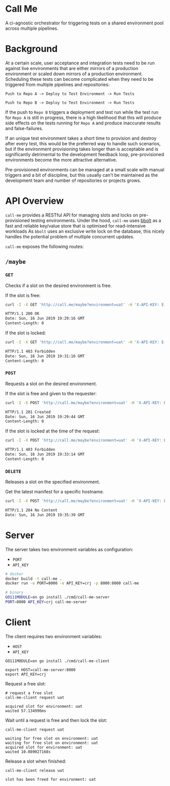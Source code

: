 # Call Me
A ci-agnostic orchestrator for triggering tests on a shared environment pool across multiple pipelines.

# Background
At a certain scale, user acceptance and integration tests need to be run against live environments that are
either mirrors of a production environment or scaled down mirrors of a production environment. Scheduling
these tests can become complicated when they need to be triggered from multiple pipelines and repositories:

`Push to Repo A -> Deploy to Test Environment -> Run Tests`

`Push to Repo B -> Deploy to Test Environment -> Run Tests`

If the push to `Repo B` triggers a deployment and test run while the test run for `Repo A` is still in progress,
there is a high likelihood that this will produce side effects on the tests running for `Repo A` and produce
inaccurate results and false-failures.

If an unique test environment takes a short time to provision and destroy after every test, this would be
the preferred way to handle such scenarios, but if the environment provisioning takes longer than is acceptable
and is significantly detrimental to the development feedback loop, pre-provisioned environments become the
more attractive alternative.

Pre-provisioned environments can be managed at a small scale with manual triggers and a bit of discipline, but
this usually can't be maintained as the development team and number of repositories or projects grows.

# API Overview
`call-me` provides a RESTful API for managing slots and locks on pre-provisioned testing environments. Under the
hood, `call-me` uses [bbolt](https://github.com/etcd-io/bbolt) as a fast and reliable key/value store that is
optimised for read-intensive workloads As `bbolt` uses an exclusive write lock on the database, this nicely
handles the potential problem of multiple concurrent updates.

`call-me` exposes the following routes:
## `/maybe`
### `GET`
Checks if a slot on the desired environment is free.

If the slot is free:
```bash
curl -I -X GET 'http://call.me/maybe?environment=uat' -H 'X-API-KEY: E-MO-TION'

HTTP/1.1 200 OK
Date: Sun, 16 Jun 2019 19:29:16 GMT
Content-Length: 0
```

If the slot is locked:
```bash
curl -I -X GET 'http://call.me/maybe?environment=uat' -H 'X-API-KEY: E-MO-TION'

HTTP/1.1 403 Forbidden
Date: Sun, 16 Jun 2019 19:31:16 GMT
Content-Length: 0
```
### `POST`
Requests a slot on the desired environment.

If the slot is free and given to the requester:
```bash
curl -I -X POST 'http://call.me/maybe?environment=uat' -H 'X-API-KEY: E-MO-TION'

HTTP/1.1 201 Created
Date: Sun, 16 Jun 2019 19:29:44 GMT
Content-Length: 0
```

If the slot is locked at the time of the request:
```bash
curl -I -X POST 'http://call.me/maybe?environment=uat' -H 'X-API-KEY: E-MO-TION'

HTTP/1.1 403 Forbidden
Date: Sun, 16 Jun 2019 19:33:14 GMT
Content-Length: 0
```

### `DELETE`
Releases a slot on the specified environment.

Get the latest manifest for a specific hostname.
```bash
curl -I -X POST 'http://call.me/maybe?environment=uat' -H 'X-API-KEY: E-MO-TION'

HTTP/1.1 204 No Content
Date: Sun, 16 Jun 2019 19:35:39 GMT
```

# Server
The server takes two environment variables as configuration:
* `PORT`
* `API_KEY`

```bash
# docker
docker build -t call-me .
docker run -e PORT=8000 -e API_KEY=crj -p 8000:8000 call-me

# binary
GO111MODULE=on go install ./cmd/call-me-server
PORT=8000 API_KEY=crj call-me-server
```

# Client
The client requires two environment variables:
* `HOST`
* `API_KEY`

```
GO111MODULE=on go install ./cmd/call-me-client

export HOST=call-me-server:8000
export API_KEY=crj
```

Request a free slot:
```
# request a free slot
call-me-client request uat

acquired slot for environment: uat
waited 57.134996ms
```

Wait until a request is free and then lock the slot:
```
call-me-client request uat

waiting for free slot on environment: uat
waiting for free slot on environment: uat
acquired slot for environment: uat
waited 10.089027168s
```

Release a slot when finished:

```
call-me-client release uat

slot has been freed for environment: uat
```
